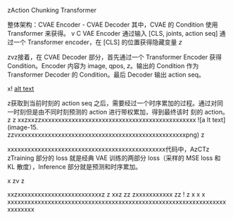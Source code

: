 zAction Chunking Transformer

整体架构：CVAE Encoder - CVAE Decoder
其中，CVAE 的 Condition 使用 Transformer 来获得。
v
C    VAE Encoder 通过输入 [CLS, joints, action seq] 通过一个 Transformer encoder，在 [CLS] 的位置获得隐藏变量 $z$

zvz接着，在 CVAE Decoder 部分，首先通过一个 Transformer Encoder 获得 Condition。Encoder 内容为 image, qpos, $z$。输出的 Condition 作为 Transformer Decoder 的 Condition。最后 Decoder 输出 action seq。

x!  [alt text](image-16.png)

z获取到当前时刻的 action seq 之后，需要经过一个时序累加的过程。通过对同一时刻但是由不同时刻预测的 action 进行带权累加，得到最终该时  刻的 action。z
z
xxzxxzzxxxxxxxxxxxxxxxxxxxxxxxxxxxxxxxxxxxxxxxxxxxxxx
![a lt   text](image-15.
zzvxxxxxxxxxxxxxxxxxxxxxxxxxxxxxxxxxxxxxxxxxxxxxxxxxxpng)
z   

xxxxxxxxxxxxxxxxxxxxxxxxxxxxxxxxxxxxxxxxxxxxxxx代码中，AzCTz zTraining 部分的 loss 就是经典 VAE 训练的两部分 loss（采样的 MSE loss 和 KL 散度），Inference 部分就是预测和时序累加。

x    zv   z  


xxzxxxxxxxxxxxxxxxxxxxxxxxxxz  z  xxz
zz
    zxxxxxxxxxxx    zz  !
z    x x x
    xxxxxxxxxxxxxxxxxxxxxxxxxxxxxxxxxxxxxxxxxxxxxxxxxxxxxxxxxxxxxxxxxxxxxxxxx